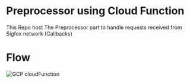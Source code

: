 # Preprocessor using Cloud Function


This Repo host The Preprocessor part to handle requests received from Sigfox network (Callbacks) 

# Flow

![GCP cloudFunction](https://user-images.githubusercontent.com/11338137/69967196-32914100-1518-11ea-9862-5a865dba9804.png)
